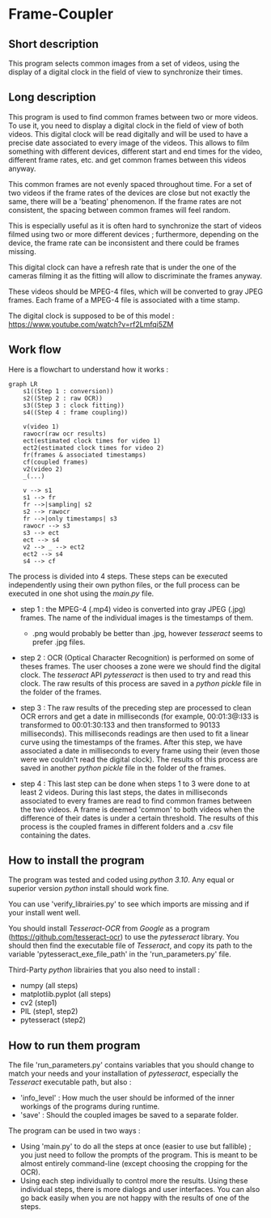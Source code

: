 # Frame-Coupler

## Short description

This program selects common images from a set of videos, using the display of a digital clock in the field of view to synchronize their times.

## Long description

This program is used to find common frames between two or more videos. To use it, you need to display a digital clock in the field of view of both videos. This digital clock will be read digitally and will be used to have a precise date associated to every image of the videos. This allows to film something with different devices, different start and end times for the video, different frame rates, etc. and get common frames between this videos anyway.

This common frames are not evenly spaced throughout time. For a set of two videos if the frame rates of the devices are close but not exactly the same, there will be a 'beating' phenomenon. If the frame rates are not consistent, the spacing between common frames will feel random.

This is especially useful as it is often hard to synchronize the start of videos filmed using two or more different devices ; furthermore, depending on the device, the frame rate can be inconsistent and there could be frames missing. 

This digital clock can have a refresh rate that is under the one of the cameras filming it as the fitting will allow to discriminate the frames anyway.

These videos should be MPEG-4 files, which will be converted to gray JPEG frames. Each frame of a MPEG-4 file is associated with a time stamp.

The digital clock is supposed to be of this model : https://www.youtube.com/watch?v=rf2Lmfqi5ZM

## Work flow

Here is a flowchart to understand how it works :

```mermaid
graph LR
	s1((Step 1 : conversion))
	s2((Step 2 : raw OCR))
	s3((Step 3 : clock fitting))
	s4((Step 4 : frame coupling))
	
	v(video 1)
	rawocr(raw ocr results)
	ect(estimated clock times for video 1)
	ect2(estimated clock times for video 2)
	fr(frames & associated timestamps)
	cf(coupled frames)
	v2(video 2)
	_(...)
	
	v --> s1
	s1 --> fr
	fr -->|sampling| s2
	s2 --> rawocr
	fr -->|only timestamps| s3
	rawocr --> s3
	s3 --> ect
	ect --> s4
	v2 --> _ --> ect2
	ect2 --> s4
	s4 --> cf
```

The process is divided into 4 steps. These steps can be executed independently using their own python files, or the full process can be executed in one shot using the _main.py_ file.

- step 1 : the MPEG-4 (.mp4) video is converted into gray JPEG (.jpg) frames. The name of the individual images is the timestamps of them.
  - .png would probably be better than .jpg, however _tesseract_ seems to prefer .jpg files.

- step 2 : OCR (Optical Character Recognition) is performed on some of theses frames. The user chooses a zone were we should find the digital clock. The _tesseract_ API _pytesseract_ is then used to try and read this clock. The raw results of this process are saved in a _python pickle_ file in the folder of the frames.
- step 3 : The raw results of the preceding step are processed to clean OCR errors and get a date in milliseconds (for example, 00:01:3@:I33 is transformed to 00:01:30:133 and then transformed to 90133 milliseconds). This milliseconds readings are then used to fit a linear curve using the timestamps of the frames. After this step, we have associated a date in milliseconds to every frame using their (even those were we couldn't read the digital clock). The results of this process are saved in another _python pickle_ file in the folder of the frames.
- step 4 : This last step can be done when steps 1 to 3 were done to at least 2 videos. During this last steps, the dates in milliseconds associated to every frames are read to find common frames between the two videos. A frame is deemed 'common' to both videos when the difference of their dates is under a certain threshold. The results of this process is the coupled frames in different folders and a .csv file containing the dates.

## How to install the program

The program was tested and coded using _python 3.10_. Any equal or superior version _python_ install should work fine.

You can use 'verify_librairies.py' to see which imports are missing and if your install went well.

You should install _Tesseract-OCR_ from _Google_ as a program (https://github.com/tesseract-ocr) to use the _pytesseract_ library. You should then find the executable file of _Tesseract_, and copy its path to the variable 'pytesseract_exe_file_path' in the 'run_parameters.py' file.

Third-Party _python_ librairies that you also need to install : 

- numpy (all steps)
- matplotlib.pyplot (all steps)
- cv2 (step1)
- PIL (step1, step2)
- pytesseract (step2)

## How to run them program

The file 'run_parameters.py' contains variables that you should change to match your needs and your installation of _pytesseract_, especially the _Tesseract_ executable path, but also :

- 'info_level' : How much the user should be informed of the inner workings of the programs during runtime.
- 'save' : Should the coupled images be saved to a separate folder.

The program can be used in two ways :

- Using 'main.py' to do all the steps at once (easier to use but fallible) ; you just need to follow the prompts of the program. This is meant to be almost entirely command-line (except choosing the cropping for the OCR).
- Using each step individually to control more the results. Using these individual steps, there is more dialogs and user interfaces. You can also go back easily when you are not happy with the results of one of the steps.
